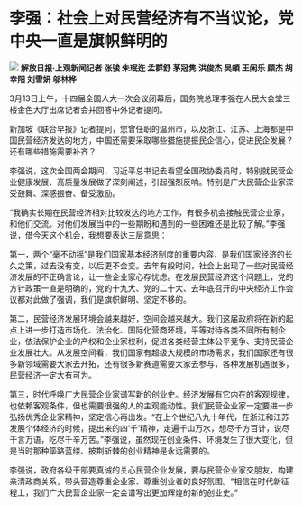 # 李强：社会上对民营经济有不当议论，党中央一直是旗帜鲜明的

![](https://inews.gtimg.com/om_bt/OtiK7SnvSeLaTEfYFkxaaUBUgbbR2B2AjuVmDldXJkCqEAA/1000)
**解放日报·上观新闻记者 张骏 朱珉迕 孟群舒 茅冠隽 洪俊杰 吴頔 王闲乐 顾杰 胡幸阳 刘雪妍 邬林桦**

3月13日上午，十四届全国人大一次会议闭幕后，国务院总理李强在人民大会堂三楼金色大厅出席记者会并回答中外记者提问。

新加坡《联合早报》记者提问，您曾任职的温州市，以及浙江、江苏、上海都是中国民营经济发达的地方，中国还需要采取哪些措施提振民企信心，促进民企发展？还有哪些措施需要补齐？

李强说，这次全国两会期间，习近平总书记去看望全国政协委员时，特别就民营企业健康发展、高质量发展做了深刻阐述，引起强烈反响。特别是广大民营企业家深受鼓舞、深感振奋、备受激励。

“我确实长期在民营经济相对比较发达的地方工作，有很多机会接触民营企业家，和他们交流。对他们发展当中的一些期盼和遇到的一些困难还是比较了解。”李强说，借今天这个机会，我想要表达三层意思：

第一，两个“毫不动摇”是我们国家基本经济制度的重要内容，是我们国家经济的长久之策，过去没有变，以后更不会变。去年有段时间，社会上出现了一些对民营经济发展的不正确言论，让一些企业家心存忧虑。在发展民营经济这个问题上，党的方针政策一直是明确的，党的十九大、党的二十大、去年底召开的中央经济工作会议都对此做了强调，我们是旗帜鲜明、坚定不移的。

第二，民营经济发展环境会越来越好，空间会越来越大。我们这届政府将在新的起点上进一步打造市场化、法治化、国际化营商环境，平等对待各类不同所有制企业，依法保护企业的产权和企业家权利，促进各类经营主体公平竞争、支持民营企业发展壮大。从发展空间看，我们国家有超级大规模的市场需求，我们国家还有很多新领域需要大家去开拓，还有很多新赛道需要大家去参与，各种发展机遇很多，民营经济一定大有可为。

第三，时代呼唤广大民营企业家谱写新的创业史。经济发展有它内在的客观规律，也依赖客观条件，但也需要很强的人的主观能动性。我们民营企业家一定要进一步弘扬优秀企业家精神，坚定信心再出发。“在上个世纪八九十年代，在浙江和江苏发展个体经济的时候，提出来的四‘千’精神，走遍千山万水，想尽千方百计，说尽千言万语，吃尽千辛万苦。”李强说，虽然现在创业条件、环境发生了很大变化，但是当时那种筚路蓝缕、披荆斩棘的创业精神是永远需要的。

李强说，政府各级干部要真诚的关心民营企业发展，要与民营企业家交朋友，构建亲清政商关系，带头营造尊重企业家、尊重创业者的良好氛围。“相信在时代新征程上，我们广大民营企业家一定会谱写出更加辉煌的新的创业史。”

